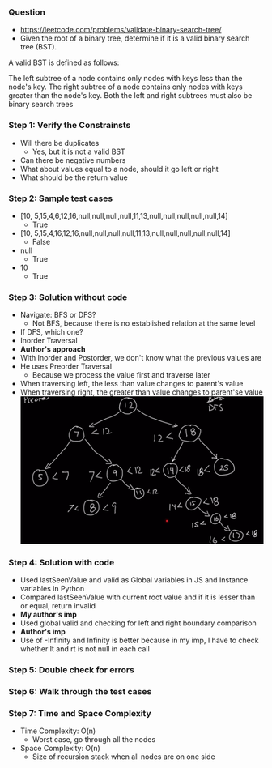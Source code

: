 ### Question

* https://leetcode.com/problems/validate-binary-search-tree/
* Given the root of a binary tree, determine if it is a valid binary search tree (BST).

A valid BST is defined as follows:

The left subtree of a node contains only nodes with keys less than the node's key.
The right subtree of a node contains only nodes with keys greater than the node's key.
Both the left and right subtrees must also be binary search trees

### Step 1: Verify the Constrainsts

* Will there be duplicates
  * Yes, but it is not a valid BST
* Can there be negative numbers
* What about values equal to a node, should it go left or right
* What should be the return value

### Step 2: Sample test cases

* [10, 5,15,4,6,12,16,null,null,null,null,11,13,null,null,null,null,null,14]
  * True
* [10, 5,15,4,16,12,16,null,null,null,null,11,13,null,null,null,null,null,14]
  * False
* null
  * True
* 10
  * True

### Step 3: Solution without code

* Navigate: BFS or DFS?
  * Not BFS, because there is no established relation at the same level
* If DFS, which one?
* Inorder Traversal
* **Author's approach**
* With Inorder and Postorder, we don't know what the previous values are
* He uses Preorder Traversal
  * Because we process the value first and traverse later
* When traversing left, the less than value changes to parent's value
* When traversing right, the greater than value changes to parent'se value
![validBST](../../img/validBST.png)

### Step 4: Solution with code

* Used lastSeenValue and valid as Global variables in JS and Instance variables in Python
* Compared lastSeenValue with current root value and if it is lesser than or equal, return invalid
* **My author's imp**
* Used global valid and checking for left and right boundary comparison
* **Author's imp**
* Use of -Infinity and Infinity is better because in my imp, I have to check whether lt and rt is not null in each call

### Step 5: Double check for errors

### Step 6: Walk through the test cases

### Step 7: Time and Space Complexity

* Time Complexity: O(n)
  * Worst case, go through all the nodes
* Space Complexity: O(n)
  * Size of recursion stack when all nodes are on one side